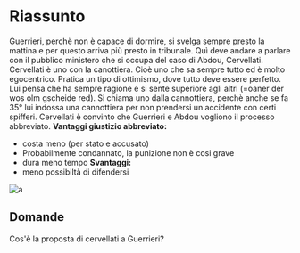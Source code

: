 # Riassunto
Guerrieri, perchè non è capace di dormire, si svelga sempre presto la mattina e per questo arriva più presto in tribunale. Quì deve andare a parlare con il pubblico ministero che si occupa del caso di Abdou, Cervellati. Cervellati è uno con la canottiera. Cioè uno che sa sempre tutto ed è molto egocentrico. Pratica un tipo di ottimismo, dove tutto deve essere perfetto. Lui pensa che ha sempre ragione e si sente superiore agli altri (=oaner der wos olm gscheide red). Si chiama uno dalla cannottiera, perchè anche se fa 35° lui indossa una cannottiera per non prendersi un accidente con certi spifferi.
Cervellati è convinto che Guerrieri e Abdou vogliono il processo abbreviato.
__Vantaggi giustizio abbreviato:__
- costa meno (per stato e accusato)
- Probabilmente condannato, la punizione non è cosi grave
- dura meno tempo
__Svantaggi:__
- meno possibiltà di difendersi

![a](https://cdn.discordapp.com/attachments/818403821599457280/978659232524169266/Testimone_2.3-1.jpg)

## Domande
Cos'è la proposta di cervellati a Guerrieri?
